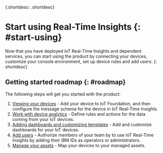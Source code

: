 {:shortdesc: .shortdesc}

# Start using Real-Time Insights {: #start-using}
Now that you have deployed IoT Real-Time Insights and dependent services, you can start using the product by connecting your devices, customize your console environment, set up device rules and add users.
{: shortdesc}

## Getting started roadmap  {: #roadmap}
The following steps will get you started with the product:  
1. [Viewing your devices](devices.html "Viewing your devices") - Add your device to IoT Foundation, and then configure the message schema for the device in IoT Real-Time Insights.
2. [Work with device analytics](rules.html "Work with device analytics") - Define rules and actions for the data coming from your IoT devices.
3. [Adding dashboards and customizing templates](dashboards.html "Work with device analytics") - Add and customize dashboards for your IoT devices.
4. [Add users](users.html "Add users") - Authorize members of your team by to use IoT Real-Time Insights by adding their IBM IDs as operators or administrators.
5. [Manage your assets](assets.html "Manage your assets") - Map your devices to your managed assets.
